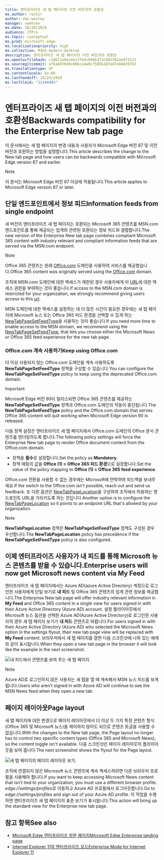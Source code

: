 ```yaml
---
title: 엔터프라이즈 새 탭 페이지의 이전 버전과의 호환성
ms.author: ruchir
author: dan-wesley
manager: vwehren
ms.date: 10/28/2020
audience: ITPro
ms.topic: conceptual
ms.prod: microsoft-edge
ms.localizationpriority: high
ms.collection: M365-modern-desktop
description: 엔터프라이즈 새 탭 페이지의 이전 버전과의 호환성
ms.openlocfilehash: c10671a6ec8e1ff4dcb0db3f3c085f82ae973122
ms.sourcegitcommit: af6ab070d0c09bca4a9cf505b107ed7e04839763
ms.translationtype: HT
ms.contentlocale: ko-KR
ms.lasthandoff: 10/29/2020
ms.locfileid: "11144493"
---
```

# <span data-ttu-id="bef85-103">엔터프라이즈 새 탭 페이지의 이전 버전과의 호환성</span><span class="sxs-lookup"><span data-stu-id="bef85-103">Backwards compatibility for the Enterprise New tab page</span></span>

<span data-ttu-id="bef85-104">이 문서에서는 새 탭 페이지의 변경 내용과 사용자가 Microsoft Edge 버전 87 및 이전 버전과 호환하는 방법을 설명합니다.</span><span class="sxs-lookup"><span data-stu-id="bef85-104">This article describes the change to the New tab page and how users can be backwards compatible with Microsoft Edge version 87 and earlier.</span></span>

> [!NOTE]
> <span data-ttu-id="bef85-105">이 문서는 Microsoft Edge 버전 87 이상에 적용됩니다.</span><span class="sxs-lookup"><span data-stu-id="bef85-105">This article applies to Microsoft Edge version 87 or later.</span></span>

## <span data-ttu-id="bef85-106">단일 엔드포인트에서 정보 피드</span><span class="sxs-lookup"><span data-stu-id="bef85-106">Information feeds from single endpoint</span></span>

<span data-ttu-id="bef85-107">새 버전의 엔터프라이즈 새 탭 페이지는 호환되는 Microsoft 365 콘텐츠를 MSN.com 엔드포인트를 통해 제공되는 업계와 관련된 호환되는 정보 피드와 결합합니다.</span><span class="sxs-lookup"><span data-stu-id="bef85-107">The new version of the Enterprise New tab page combines compliant Microsoft 365 content with industry relevant and compliant information feeds that are served via the MSN.com endpoint.</span></span>

> [!NOTE]
> <span data-ttu-id="bef85-108">Office 365 콘텐츠는 원래 [Office.com](https://www.office.com) 도메인을 사용하여 서비스를 제공했습니다.</span><span class="sxs-lookup"><span data-stu-id="bef85-108">Office 365 content was originally served using the [Office.com](https://www.office.com) domain.</span></span>

<span data-ttu-id="bef85-109">조직에 MSN.com 도메인에 대한 액세스가 제한된 경우 사용자에게 이 [URL](https://ntp.msn.com)에 대한 액세스 권한을 부여하는 것이 좋습니다.</span><span class="sxs-lookup"><span data-stu-id="bef85-109">If access to the MSN.com domain is restricted for your organization, we strongly recommend giving users access to this [url](https://ntp.msn.com).</span></span>

<span data-ttu-id="bef85-110">MSN 도메인에 대한 액세스를 설정하는 데 더 많은 시간이 필요한 경우에는 새 탭 페이지에 Microsoft 뉴스 또는 Office 365 피드 환경을 선택할 수 있게 하는 [NewTabPageSetFeedType](https://docs.microsoft.com/deployedge/microsoft-edge-policies#newtabpagesetfeedtype)을 사용하는 것이 좋습니다.</span><span class="sxs-lookup"><span data-stu-id="bef85-110">If you need more time to enable access to the MSN domain, we recommend using the [NewTabPageSetFeedType](https://docs.microsoft.com/deployedge/microsoft-edge-policies#newtabpagesetfeedtype), that lets you choose either the Microsoft News or Office 365 feed experience for the new tab page.</span></span>

### <span data-ttu-id="bef85-111">Office.com 계속 사용하기</span><span class="sxs-lookup"><span data-stu-id="bef85-111">Keep using Office.com</span></span>

 <span data-ttu-id="bef85-112">더 이상 사용되지 않는 Office.com 도메인을 계속 사용하도록 **NewTabPageSetFeedType** 정책을 구성할 수 있습니다.</span><span class="sxs-lookup"><span data-stu-id="bef85-112">You can configure the **NewTabPageSetFeedType** policy to keep using the deprecated Office.com domain.</span></span>

> [!IMPORTANT]
> <span data-ttu-id="bef85-113">Microsoft Edge 버전 90이 릴리스되면 Office 365 콘텐츠를 제공하는 **NewTabPageSetFeedType** 정책과 Office.com 도메인의 작동이 중단됩니다.</span><span class="sxs-lookup"><span data-stu-id="bef85-113">The **NewTabPageSetFeedType** policy and the Office.com domain that serves Office 365 content will quit working when Microsoft Edge version 90 is released.</span></span>

<span data-ttu-id="bef85-114">다음 정책 설정은 엔터프라이즈 새 탭 페이지에서 Office.com 도메인의 Office 문서 콘텐츠를 렌더링하도록 합니다.</span><span class="sxs-lookup"><span data-stu-id="bef85-114">The following policy settings will force the Enterprise New tab page to render Office document content from the Office.com domain.</span></span>

- <span data-ttu-id="bef85-115">정책을 **필수**로 설정합니다.</span><span class="sxs-lookup"><span data-stu-id="bef85-115">Set the policy as **Mandatory**.</span></span>
- <span data-ttu-id="bef85-116">정책 매핑의 값을 **Office (1) = Office 365 피드 환경**으로 설정합니다.</span><span class="sxs-lookup"><span data-stu-id="bef85-116">Set the value of the policy mapping to **Office (1) = Office 365 feed experience**.</span></span>

<span data-ttu-id="bef85-117">Office.com 전환을 사용할 수 없는 경우에는 Microsoft에 연락하여 피드백을 보내주세요.</span><span class="sxs-lookup"><span data-stu-id="bef85-117">If the switch to the Office.com isn't possible, reach out and send us feedback.</span></span> <span data-ttu-id="bef85-118">또 다른 옵션은 [NewTabPageLocation](https://docs.microsoft.com/deployedge/microsoft-edge-policies#newtabpagelocation)을 구성하여 조직에서 허용하는 엔드포인트 URL을 가리키도록 하는 것입니다.</span><span class="sxs-lookup"><span data-stu-id="bef85-118">Another option is to configure the [NewTabPageLocation](https://docs.microsoft.com/deployedge/microsoft-edge-policies#newtabpagelocation) so it points to an endpoint URL that's allowed by your organization.</span></span>

> [!NOTE]
> <span data-ttu-id="bef85-119">**NewTabPageLocation** 정책은 **NewTabPageSetFeedType** 정책도 구성된 경우 우선합니다.</span><span class="sxs-lookup"><span data-stu-id="bef85-119">The **NewTabPageLocation** policy has precedence if the **NewTabPageSetFeedType** policy is also configured.</span></span>

## <span data-ttu-id="bef85-120">이제 엔터프라이즈 사용자가 내 피드를 통해 Microsoft 뉴스 콘텐츠를 받을 수 있습니다.</span><span class="sxs-lookup"><span data-stu-id="bef85-120">Enterprise users will now get Microsoft news content via My Feed</span></span>

<span data-ttu-id="bef85-121">엔터프라이즈 새 탭 페이지에서는 Azure AD(azure Active Directory) 계정으로 로그인한 사용자에게 단일 보기로 **내 피드** 및 Office 365 콘텐츠의 업계 관련 정보를 제공합니다.</span><span class="sxs-lookup"><span data-stu-id="bef85-121">The Enterprise New tab page will offer industry relevant information in **My Feed** and Office 365 content in a single view for users signed in with their Azure Active Directory (Azure AD) account.</span></span> <span data-ttu-id="bef85-122">설정 플라이아웃에서 Microsoft 뉴스 옵션을 선택한 Azure AD(Azure Active Directory)로 로그인한 사용자의 경우 새 탭 페이지 보기가 **내 피드** 콘텐츠로 바뀝니다.</span><span class="sxs-lookup"><span data-stu-id="bef85-122">For users signed in with their Azure Active Directory (Azure AD) who selected the Microsoft News option in the settings flyout, their new tab page view will be replaced with **My Feed** content.</span></span> <span data-ttu-id="bef85-123">브라우저에서 새 탭 페이지를 열면 다음 스크린샷에 나와 있는 예제와 같이 표시됩니다.</span><span class="sxs-lookup"><span data-stu-id="bef85-123">When they open a new tab page in the browser it will look like the example in the next screenshot.</span></span>

![내 피드에서 콘텐츠를 보여 주는 새 탭 페이지.](media/microsoft-edge-ntp-backward-compatibility/microsoft-edge-ntp-myfeed-view.png)

> [!NOTE]
> <span data-ttu-id="bef85-125">Azure AD로 로그인하지 않은 사용자는 새 탭을 열 때 계속해서 MSN 뉴스 피드를 보게 됩니다.</span><span class="sxs-lookup"><span data-stu-id="bef85-125">Users who aren't signed in with Azure AD will continue to see the MSN News feed when they open a new tab.</span></span>

## <span data-ttu-id="bef85-126">페이지 레이아웃</span><span class="sxs-lookup"><span data-stu-id="bef85-126">Page layout</span></span>

<span data-ttu-id="bef85-127">새 탭 페이지에 대한 변경으로 페이지 레이아웃에서 더 이상 두 가지 특정 콘텐츠 형식(Office 365 및 Microsoft 뉴스)을 제어하지 않아도 되므로 콘텐츠 토글을 사용할 수 없습니다.</span><span class="sxs-lookup"><span data-stu-id="bef85-127">With the changes to the New tab page, the Page layout no longer has to control two specific content types (Office 365 and Microsoft News), so the content toggle isn't available.</span></span> <span data-ttu-id="bef85-128">다음 스크린샷은 페이지 레이아웃의 플라이아웃을 보여 줍니다.</span><span class="sxs-lookup"><span data-stu-id="bef85-128">The next screenshot shows the flyout for the Page layout.</span></span>

![새 탭 페이지의 페이지 레이아웃 보기.](media/microsoft-edge-ntp-backward-compatibility/microsoft-edge-ntp-page-layout.png)

<span data-ttu-id="bef85-130">조직에 연결되지 않은 Microsoft 뉴스 콘텐츠에 계속 액세스하려면 다른 브라우저 프로필을 사용해야 합니다.</span><span class="sxs-lookup"><span data-stu-id="bef85-130">If you want to keep accessing Microsoft News content that isn't tied to your organization, you must use a different browser profile.</span></span> <span data-ttu-id="bef85-131">*edge://settings/profiles*로 이동하고 Azure AD 프로필에서 로그아웃합니다.</span><span class="sxs-lookup"><span data-stu-id="bef85-131">Go to  *edge://settings/profiles* and sign out of your Azure AD profile.</span></span> <span data-ttu-id="bef85-132">이 작업을 수행하면 엔터프라이즈 새 탭 페이지의 표준 보기가 표시됩니다.</span><span class="sxs-lookup"><span data-stu-id="bef85-132">This action will bring up the  standard view for the Enterprise new tab page.</span></span> 

## <span data-ttu-id="bef85-133">참고 항목</span><span class="sxs-lookup"><span data-stu-id="bef85-133">See also</span></span>

- [<span data-ttu-id="bef85-134">Microsoft Edge 엔터프라이즈 방문 페이지</span><span class="sxs-lookup"><span data-stu-id="bef85-134">Microsoft Edge Enterprise landing page</span></span>](https://aka.ms/EdgeEnterprise)
- [<span data-ttu-id="bef85-135">Internet Explorer 11의 엔터프라이즈 모드</span><span class="sxs-lookup"><span data-stu-id="bef85-135">Enterprise Mode for Internet Explorer 11</span></span>](https://docs.microsoft.com/internet-explorer/ie11-deploy-guide/enterprise-mode-overview-for-ie11)
